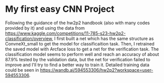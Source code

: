 # My first easy CNN Project
Following the guidance of the hw2p2 handbook (also with many codes provided by it) and using the data from https://www.kaggle.com/competitions/11-785-s23-hw2p2-classification/overview, I first built a net which has the same structure as ConvneXt_small to get the model for classificaition task. Then, I retrained the saved model with Arcface loss to get a net for the verification task. The classification model seems to perform well and reach an accuracy of about 87.9% tested by the validation data, but the net for verification failed to improve and I'll try to find a better way to train it. Detailed training data could be seen in https://wandb.ai/594553306/hw2p2?workspace=user-594553306.
